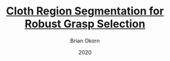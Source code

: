 ---
layout: post
title: <a href="https://arxiv.org/abs/2008.05626">Cloth Region Segmentation for Robust Grasp Selection</a>
date:   2020
image: /images/cloth_grasping.gif
categories: research
author: "Brian Okorn"
authors: Jianing Qian*, Thomas Weng*, Luxin Zhang, <strong>Brian Okorn</strong>, David Held
award: null
bib: '@InProceedings{Qian_2020_IROS,
author="Qian, Jianing
and Weng, Thomas
and Zhang, Luxin
and Okorn, Brian
and Held, David",
title="Cloth Region Segmentation for Robust Grasp Selection",
booktitle="International Conference on Intelligent Robots and Systems",
year="2020",
publisher="IEEE"}'
pdf: https://arxiv.org/pdf/2008.05626.pdf
short_id: qian2020iros
site: https://sites.google.com/view/cloth-segmentation
venue: International Conference on Intelligent Robots and Systems (IROS)
video_embed: null
---